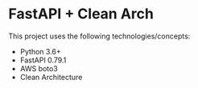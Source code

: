 # FastAPI + Clean Arch

This project uses the following technologies/concepts:
- Python 3.6+
- FastAPI 0.79.1
- AWS boto3
- Clean Architecture

